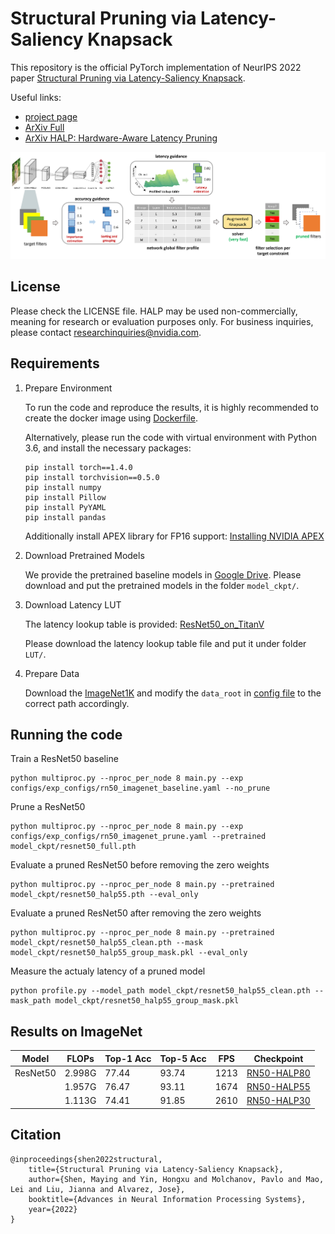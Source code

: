 # Structural Pruning via Latency-Saliency Knapsack

This repository is the official PyTorch implementation of NeurIPS 2022 paper [Structural Pruning via Latency-Saliency Knapsack](https://arxiv.org/pdf/2210.06659.pdf).

Useful links:
* [project page](https://halp-neurips.github.io/)
* [ArXiv Full](https://arxiv.org/pdf/2210.06659.pdf)
* [ArXiv HALP: Hardware-Aware Latency Pruning](https://arxiv.org/abs/2110.10811)

[<img src="assets/pipeline.png">](assets/pipeline.png)

## License
Please check the LICENSE file. HALP may be used non-commercially, meaning for research or evaluation purposes only. For business inquiries, please contact researchinquiries@nvidia.com.

## Requirements
1. Prepare Environment

    To run the code and reproduce the results, it is highly recommended to create the docker image using [Dockerfile](Dockerfile).

    Alternatively, please run the code with virtual environment with Python 3.6, and install the necessary packages:
    ```
    pip install torch==1.4.0
    pip install torchvision==0.5.0
    pip install numpy
    pip install Pillow
    pip install PyYAML
    pip install pandas
    ```
    Additionally install APEX library for FP16 support: [Installing NVIDIA APEX](https://github.com/NVIDIA/apex#quick-start)

2. Download Pretrained Models

    We provide the pretrained baseline models in [Google Drive](https://drive.google.com/drive/folders/1YebNJp1zjHb2RbeJolfO6yxiWvQSpQmQ?usp=sharing). Please download and put the pretrained models in the folder `model_ckpt/`.

3. Download Latency LUT

    The latency lookup table is provided: [ResNet50_on_TitanV](https://drive.google.com/file/d/172TcEREnaS7fH_WKw-8pNppRSY_GKTKu/view?usp=sharing)

    Please download the latency lookup table file and put it under folder `LUT/`.

4. Prepare Data
    
    Download the [ImageNet1K](https://image-net.org/download.php) and modify the `data_root` in [config file](configs/exp_configs/rn50_imagenet_prune.yaml) to the correct path accordingly.

## Running the code

Train a ResNet50 baseline
```
python multiproc.py --nproc_per_node 8 main.py --exp configs/exp_configs/rn50_imagenet_baseline.yaml --no_prune
```

Prune a ResNet50
```
python multiproc.py --nproc_per_node 8 main.py --exp configs/exp_configs/rn50_imagenet_prune.yaml --pretrained model_ckpt/resnet50_full.pth
```

Evaluate a pruned ResNet50 before removing the zero weights
```
python multiproc.py --nproc_per_node 8 main.py --pretrained model_ckpt/resnet50_halp55.pth --eval_only
```

Evaluate a pruned ResNet50 after removing the zero weights
```
python multiproc.py --nproc_per_node 8 main.py --pretrained model_ckpt/resnet50_halp55_clean.pth --mask model_ckpt/resnet50_halp55_group_mask.pkl --eval_only
```

Measure the actualy latency of a pruned model
```
python profile.py --model_path model_ckpt/resnet50_halp55_clean.pth --mask_path model_ckpt/resnet50_halp55_group_mask.pkl
```

## Results on ImageNet
| Model | FLOPs | Top-1 Acc | Top-5 Acc | FPS | Checkpoint |
| ---- | ---- | ---- | ---- | ---- | ---- |
| ResNet50 | 2.998G | 77.44 | 93.74 | 1213 | [RN50-HALP80](https://drive.google.com/drive/folders/12L9Ar7tBZ3Xz7g1ba3vd483wBxy3qMa4?usp=sharing) |
|          | 1.957G | 76.47 | 93.11 | 1674 | [RN50-HALP55](https://drive.google.com/drive/folders/13aCyXIsAuOK1wApEJC9k63mHA44JdnRm?usp=sharing) |
|          | 1.113G | 74.41 | 91.85 | 2610 | [RN50-HALP30](https://drive.google.com/drive/folders/1MdG7tOI5UUIFUqU88Eroz9QNGQIRbbsF?usp=sharing) |


## Citation
```
@inproceedings{shen2022structural,
    title={Structural Pruning via Latency-Saliency Knapsack},
    author={Shen, Maying and Yin, Hongxu and Molchanov, Pavlo and Mao, Lei and Liu, Jianna and Alvarez, Jose},
    booktitle={Advances in Neural Information Processing Systems},
    year={2022}
}
```
